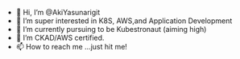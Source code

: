 - 👋 Hi, I’m @AkiYasunarigit
- 👀 I’m super interested in K8S, AWS,and Application Development
- 🌱 I’m currently pursuing to be Kubestronaut (aiming high)
- 🌱 I’m CKAD/AWS certified.
- 📫 How to reach me ...just hit me!

<!---
AkiYasunarigit/AkiYasunarigit is a ✨ special ✨ repository because its `README.md` (this file) appears on your GitHub profile.
You can click the Preview link to take a look at your changes.
--->
